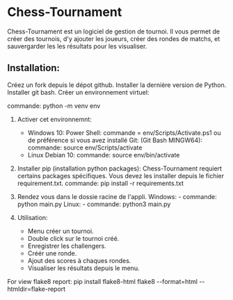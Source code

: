 # Chess-Tournament

Chess-Tournament est un logiciel de gestion de tournoi.
Il vous permet de créer des tournois, d'y ajouter les
joueurs, créer des rondes de matchs, et sauvergarder les
les résultats pour les visualiser.

## Installation:
 Créez un fork depuis le dépot github.
 Installer la dernière version de Python.
 Installer git bash.
 Créer un environnement virtuel:

 commande: python -m venv env

 1. Activer cet environnemnt:
    - Windows 10:
        Power Shell: commande = env/Scripts/Activate.ps1
        ou de préférence si vous avez installé Git: (Git Bash MINGW64):
        commande: source env/Scripts/activate
    - Linux Debian 10:
        commande: source env/bin/activate

 2. Installer pip (installation python packages):
    Chess-Tournament requiert certains packages spécifiques.
    Vous devez les installer depuis le fichier requirement.txt.
        commande: pip install -r requirements.txt

 3. Rendez vous dans le dossie racine de l'appli.
    Windows:
            - commande: python main.py
    Linux:
            - commande: python3 main.py

 4. Utilisation:
    - Menu créer un tournoi.
    - Double click sur le tournoi créé.
    - Enregistrer les challengers.
    - Créér une ronde.
    - Ajout des scores à chaques rondes.
    - Visualiser les résultats depuis le menu.

For view flake8 report:
pip install flake8-html
flake8 --format=html --htmldir=flake-report



                                                                                                                     

